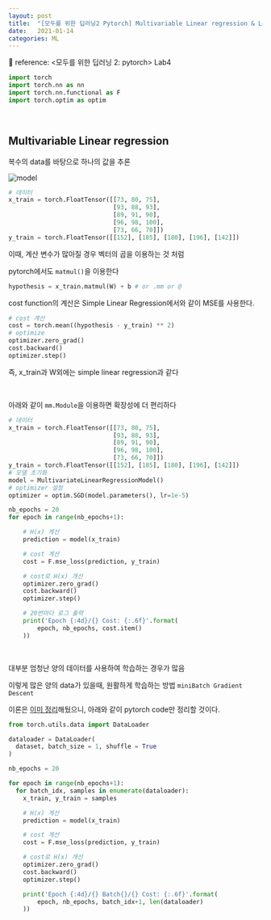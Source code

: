 ```yaml
---
layout: post
title:  "[모두를 위한 딥러닝2 Pytorch] Multivariable Linear regression & Loading data  "
date:   2021-01-14
categories: ML
---
```


🍳 reference: <모두를 위한 딥러닝 2: pytorch> Lab4

```python
import torch
import torch.nn as nn
import torch.nn.functional as F
import torch.optim as optim
```

<br>

## Multivariable Linear regression

복수의 data를 바탕으로 하나의 값을 추론


![model](https://render.githubusercontent.com/render/math?math=cost%28W%2C%20b%29%20%3D%20%5Cfrac%7B1%7D%7Bm%7D%20%5Csum%5Em_%7Bi%3D1%7D%20%5Cleft%28%20H%28x%5E%7B%28i%29%7D%29%20-%20y%5E%7B%28i%29%7D%20%5Cright%29%5E2&mode=display)


```python
# 데이터
x_train = torch.FloatTensor([[73, 80, 75],
                             [93, 88, 93],
                             [89, 91, 90],
                             [96, 98, 100],
                             [73, 66, 70]])
y_train = torch.FloatTensor([[152], [185], [180], [196], [142]])
```


이때, 계산 변수가 많아질 경우 벡터의 곱을 이용하는 것 처럼

pytorch에서도 `matmul()`을 이용한다

```python
hypothesis = x_train.matmul(W) + b # or .mm or @
```


cost function의 계산은 Simple Linear Regression에서와 같이 MSE를 사용한다.


```python
# cost 계산
cost = torch.mean((hypothesis - y_train) ** 2)
# optimize
optimizer.zero_grad()
cost.backward()
optimizer.step()

```


즉, x_train과 W외에는 simple linear regression과 같다




<br>


아래와 같이 `mm.Module`을 이용하면 확장성에 더 편리하다



```python
# 데이터
x_train = torch.FloatTensor([[73, 80, 75],
                             [93, 88, 93],
                             [89, 91, 90],
                             [96, 98, 100],
                             [73, 66, 70]])
y_train = torch.FloatTensor([[152], [185], [180], [196], [142]])
# 모델 초기화
model = MultivariateLinearRegressionModel()
# optimizer 설정
optimizer = optim.SGD(model.parameters(), lr=1e-5)

nb_epochs = 20
for epoch in range(nb_epochs+1):

    # H(x) 계산
    prediction = model(x_train)

    # cost 계산
    cost = F.mse_loss(prediction, y_train)

    # cost로 H(x) 개선
    optimizer.zero_grad()
    cost.backward()
    optimizer.step()

    # 20번마다 로그 출력
    print('Epoch {:4d}/{} Cost: {:.6f}'.format(
        epoch, nb_epochs, cost.item()
    ))
```

<br>

대부분 엄청난 양의 데이터를 사용하여 학습하는 경우가 많음

이렇게 많은 양의 data가 있을때, 원활하게 학습하는 방법 `miniBatch Gradient Descent`


이론은 [이미 정리](https://midannii.github.io/deeplearning/2021/01/12/ML3and4.html)해뒀으니, 아래와 같이 pytorch code만 정리할 것이다.

```python
from torch.utils.data import DataLoader

dataloader = DataLoader(
  dataset, batch_size = 1, shuffle = True
)

nb_epochs = 20

for epoch in range(nb_epochs+1):
  for batch_idx, samples in enumerate(dataloader):
    x_train, y_train = samples

    # H(x) 계산
    prediction = model(x_train)

    # cost 계산
    cost = F.mse_loss(prediction, y_train)

    # cost로 H(x) 개선
    optimizer.zero_grad()
    cost.backward()
    optimizer.step()

    print('Epoch {:4d}/{} Batch{}/{} Cost: {:.6f}'.format(
        epoch, nb_epochs, batch_idx+1, len(dataloader)
    ))
```
